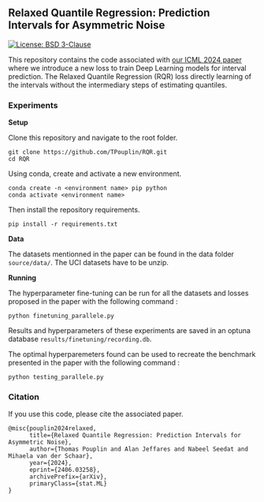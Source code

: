 ## Relaxed Quantile Regression: Prediction Intervals for Asymmetric Noise

[![License: BSD 3-Clause](https://img.shields.io/badge/License-BSD-blue.svg)](https://github.com/TPouplin/RQR/blob/main/LICENSE)


This repository contains the code associated with [our ICML 2024 paper](https://openreview.net/attachment?id=L8nSGvoyvb&name=pdf) where we introduce a new loss to train Deep Learning models for interval prediction. The Relaxed Quantile Regression (RQR) loss directly learning of the intervals without the intermediary steps of estimating quantiles.

### Experiments
**Setup**

Clone this repository and navigate to the root folder.
```
git clone https://github.com/TPouplin/RQR.git
cd RQR
```
Using conda, create and activate a new environment. 
```
conda create -n <environment name> pip python
conda activate <environment name>
```
Then install the repository requirements.
```
pip install -r requirements.txt
```

**Data**

The datasets mentionned in the paper can be found in the data folder `source/data/`.
The UCI datasets have to be unzip.

**Running**

The hyperparameter fine-tuning can be run for all the datasets and losses proposed in the paper with the following command : 

```python finetuning_parallele.py```

Results and hyperparameters of these experiments are saved in an optuna database `results/finetuning/recording.db`.

The optimal hyperparemeters found can be used to recreate the benchmark presented in the paper with the following command : 

```python testing_parallele.py```

### Citation
If you use this code, please cite the associated paper.
```
@misc{pouplin2024relaxed,
      title={Relaxed Quantile Regression: Prediction Intervals for Asymmetric Noise}, 
      author={Thomas Pouplin and Alan Jeffares and Nabeel Seedat and Mihaela van der Schaar},
      year={2024},
      eprint={2406.03258},
      archivePrefix={arXiv},
      primaryClass={stat.ML}
}
```
